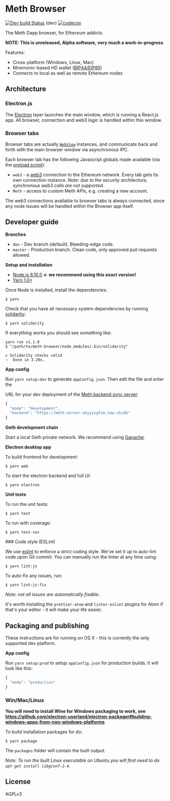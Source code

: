 # Meth Browser

[![Dev build Status](https://secure.travis-ci.org/meth-project/meth-browser.svg?branch=dev)](http://travis-ci.org/meth-project/meth-browser) (dev)
[![codecov](https://codecov.io/gh/meth-project/meth-browser/branch/dev/graph/badge.svg)](https://codecov.io/gh/meth-project/meth-browser)

The Meth Dapp browser, for Ethereum addicts.

**NOTE: This is unreleased, Alpha software, very much a work-in-progress**

Features:

* Cross-platform (Windows, Linux, Mac)
* Mnemonic-based HD wallet ([BIP44/EIP85](https://github.com/ethereum/EIPs/issues/85))
* Connects to local as well as remote Ethereum nodes

## Architecture

### Electron.js

The [Electron](http://electron.atom.io) layer launches the main window, which is running a
React.js app. All browser, connection and web3 logic is handled within this
window.

### Browser tabs

Browser tabs are actually [`WebView`](https://electron.atom.io/docs/api/webview-tag/) instances, and communicate back and
forth with the main browser window via asynchronous IPC.

Each browser tab has the following Javascript globals made available (via the
  [preload script](electron/preloader/browserTab.js)):

  * `web3` - a [web3](https://github.com/ethereum/web3.js) connection to the Ethereum network. Every tab gets
 its own connection instance. _Note: due to the security architecture,
 synchronous web3 calls are not supported_.
  * `Meth` - access to custom Meth APIs, e.g. creating a new account.

The web3 connections available to browser tabs is always connected, since any
node issues will be handled within the Browser app itself.

## Developer guide

**Branches**

 * `dev` - Dev branch (default). Bleeding-edge code.
 * `master` - Production branch. Clean code, only approved pull requests allowed.

**Setup and installation**

  * [Node.js 8.10.0](http://nodejs.org) **<- we recommend using this exact version!**
  * [Yarn 1.0+](yarnpkg.com)

Once Node is installed, install the dependencies:

```shell
$ yarn
```

Check that you have all necessary system dependencies by running [solidarity](https://github.com/infinitered/solidarity):

```shell
$ yarn solidarity
```

If everything works you should see something like:

```
yarn run v1.1.0
$ "/path/to/meth-browser/node_modules/.bin/solidarity"

✔︎ Solidarity checks valid
✨  Done in 3.29s.
```

**App config**

Run `yarn setup:dev` to generate `appConfig.json`. Then edit the file and enter the

URL for your dev deployment of the [Meth backend sync server](https://github.com/meth-browser/server):

```js
{
  "mode": "development",
  "backend": "https://meth-server-atyyzvgfve.now.sh/db"
}
```

**Geth development chain**

Start a local Geth private network. We recommend using [Ganache](https://github.com/trufflesuite/ganache).

**Electron desktop app**

To build frontend for development:

```shell
$ yarn web
```

To start the electron backend and full UI:

```shell
$ yarn electron
```

**Unit tests**

To run the unit tests:

```shell
$ yarn test
```

To run with coverage:

```shell
$ yarn test-cov
```

### Code style (ESLint)

We use [eslint](http://eslint.org/) to enforce a strict coding style. We've set
it up to auto-lint code upon Git commit. You can manually run the linter
at any time using:

```shell
$ yarn lint:js
```

To auto-fix any issues, run:

```shell
$ yarn lint:js:fix
```


_Note: not all issues are automatically fixable_.

It's worth installing the `prettier-atom` and `linter-eslint` plugins for Atom if
that's your editor - it will make your life easier.

## Packaging and publishing

These instructions are for running on OS X - this is currently the only supported dev platform.

**App config**

Run `yarn setup:prod` to setup `appConfig.json` for production builds. It will
look like this:

```js
{
  "mode": "production"
}
```

### Win/Mac/Linux

**You will need to install Wine for Windows packaging to work, see https://github.com/electron-userland/electron-packager#building-windows-apps-from-non-windows-platforms**

To build installation packages for do:

```shell
$ yarn package
```

The `packages` folder will contain the built output.

_Note: To run the built Linux executable on Ubuntu you will first need to do
`apt-get install libgconf-2-4`._



## License

AGPLv3
